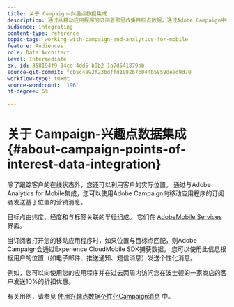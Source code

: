 ```yaml
---
title: 关于 Campaign-兴趣点数据集成
description: 通过从移动应用程序的订阅者那里收集目标点数据，通过Adobe Campaign中的集成，向您的订阅者发送基于位置的营销消息。
audience: integrating
content-type: reference
topic-tags: working-with-campaign-and-analytics-for-mobile
feature: Audiences
role: Data Architect
level: Intermediate
exl-id: 358194f9-34ce-4dd5-b9b2-1a7d541879ab
source-git-commit: fcb5c4a92f23bdffd1082b7b044b5859dead9d70
workflow-type: tm+mt
source-wordcount: '196'
ht-degree: 6%

---
```


# 关于 Campaign-兴趣点数据集成{#about-campaign-points-of-interest-data-integration}

除了跟踪客户的在线状态外，您还可以利用客户的实际位置。 通过与Adobe Analytics for Mobile集成，您可以使用Adobe Campaign向移动应用程序的订阅者发送基于位置的营销消息。

目标点由纬度、经度和与标签关联的半径组成。 它们在 [AdobeMobile Services](https://experienceleague.adobe.com/docs/mobile-services/using/home.html) 界面。

当订阅者打开您的移动应用程序时，如果位置与目标点匹配，则Adobe Campaign会通过Experience CloudMobile SDK捕获数据。 您可以使用此信息根据用户的位置（如电子邮件、推送通知、短信消息）发送个性化消息。

例如，您可以向使用您的应用程序并在过去两周内访问您在波士顿的一家商店的客户发送10%的折扣优惠。

有关用例，请参见 [使用兴趣点数据个性化Campaign消息](../../integrating/using/personalizing-campaign-messages-with-point-of-interest-data.md) 中。
